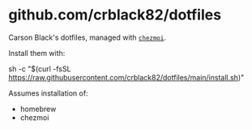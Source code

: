 # github.com/crblack82/dotfiles

Carson Black's dotfiles, managed with [`chezmoi`](https://github.com/twpayne/chezmoi).

Install them with:

sh -c "$(curl -fsSL https://raw.githubusercontent.com/crblack82/dotfiles/main/install.sh)"

Assumes installation of:

* homebrew
* chezmoi